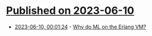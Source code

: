 # [Published on 2023-06-10](index.md)

* [2023-06-10, 00:01:24](https://lobste.rs/s/r6bisg/why_do_ml_on_erlang_vm) - [Why do ML on the Erlang VM?](https://underjord.io/why-ml-on-erlang.html)
